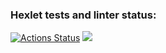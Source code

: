 ### Hexlet tests and linter status:

[![Actions Status](https://github.com/KiritoMorl/frontend-project-44/workflows/hexlet-check/badge.svg)](https://github.com/KiritoMorl/frontend-project-44/actions)
<a href="https://codeclimate.com/github/KiritoMorl/frontend-project-44/maintainability"><img src="https://api.codeclimate.com/v1/badges/dad508b245814cf7c52d/maintainability" /></a>
